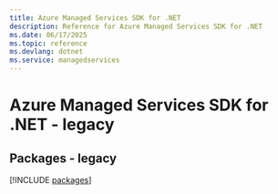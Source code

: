 ```yaml
---
title: Azure Managed Services SDK for .NET
description: Reference for Azure Managed Services SDK for .NET
ms.date: 06/17/2025
ms.topic: reference
ms.devlang: dotnet
ms.service: managedservices
---
```

# Azure Managed Services SDK for .NET - legacy
## Packages - legacy
[!INCLUDE [packages](managed-services-index.md)]